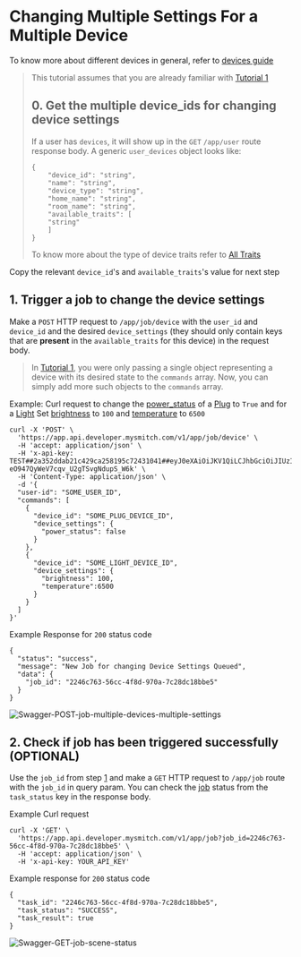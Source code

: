 # Changing Multiple Settings For a Multiple Device

To know more about different devices in general, refer to [devices guide](../devices/device.md)

> This tutorial assumes that you are already familiar with [Tutorial 1](1-single-rgb-colour-brightness-change.md)
>
> ## 0. Get the multiple device\_ids for changing device settings
>
> If a user has `devices`, it will show up in the `GET` `/app/user` route response body. A generic `user_devices` object looks like:
>
> ```text
> {
>     "device_id": "string",
>     "name": "string",
>     "device_type": "string",
>     "home_name": "string",
>     "room_name": "string",
>     "available_traits": [
>     "string"
>     ]
> }
> ```
>
> To know more about the type of device traits refer to [All Traits](../devices/device-all-traits.md)

Copy the relevant `device_id`'s and `available_traits`'s value for next step   


## 1. Trigger a job  to change the device settings

Make a `POST` HTTP request to `/app/job/device` with the `user_id` and `device_id` and the desired `device_settings` \(they should only contain keys that are **present** in the `available_traits` for this device\) in the request body.

> In [Tutorial 1](1-single-rgb-colour-brightness-change.md), you were only passing a single object representing a device with its desired state to the `commands` array. Now, you can simply add more such objects to the `commands` array.

Example: Curl request to change the [power\_status](../traits/trait-power_status.md) of a [Plug](../devices/device-plug.md) to `True` and for a [Light](../devices/device-light.md) Set [brightness](../traits/trait-brightness.md) to `100` and [temperature](../traits/trait-temperature.md) to `6500`

```text
curl -X 'POST' \
  'https://app.api.developer.mysmitch.com/v1/app/job/device' \
  -H 'accept: application/json' \
  -H 'x-api-key: TEST##2a352ddab21c429ca258195c72431041##eyJ0eXAiOiJKV1QiLCJhbGciOiJIUzI1NiJ9.eyJhcHBfaWQiOiJBUFBfODU5N2M1YmM2MDQyNGIxZjg5ZjZiNmM0ODFjOTAyNzUiLCJzY29wZXMiOlsiKiJdfQ.fysS8ecWdsx-eO947QyWeV7cqv_U2gTSvgNdupS_W6k' \
  -H 'Content-Type: application/json' \
  -d '{
  "user-id": "SOME_USER_ID",
  "commands": [
    {
      "device_id": "SOME_PLUG_DEVICE_ID",
      "device_settings": {
        "power_status": false
      }
    },
    {
      "device_id": "SOME_LIGHT_DEVICE_ID",
      "device_settings": {
        "brightness": 100,
        "temperature":6500
      }
    }
  ]
}'
```

Example Response for `200` status code

```text
{
  "status": "success",
  "message": "New Job for changing Device Settings Queued",
  "data": {
    "job_id": "2246c763-56cc-4f8d-970a-7c28dc18bbe5"
  }
}
```

![Swagger-POST-job-multiple-devices-multiple-settings](https://d199xmsg3owom4.cloudfront.net/images/developer_portal/tutorials/swagger-post-multiple-device-multiple-settings.png)

## 2. Check if job has been triggered successfully \(OPTIONAL\)

Use the `job_id` from step [1](3-multiple-devices-change-device-settings.md#1-trigger-a-job--to-change-the-device-settings) and make a `GET` HTTP request to `/app/job` route with the `job_id` in query param. You can check the [job](../jobs/job.md) status from the `task_status` key in the response body.

Example Curl request

```text
curl -X 'GET' \
  'https://app.api.developer.mysmitch.com/v1/app/job?job_id=2246c763-56cc-4f8d-970a-7c28dc18bbe5' \
  -H 'accept: application/json' \
  -H 'x-api-key: YOUR_API_KEY'
```

Example response for `200` status code

```text
{
  "task_id": "2246c763-56cc-4f8d-970a-7c28dc18bbe5",
  "task_status": "SUCCESS",
  "task_result": true
}
```

![Swagger-GET-job-scene-status](https://d199xmsg3owom4.cloudfront.net/images/developer_portal/tutorials/swagger-get-job-status.png)

